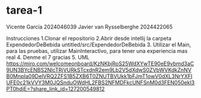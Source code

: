 # tarea-1
Vicente García 2024046039
Javier van Rysselberghe 2024422065


Instrucciones
1.Clonar el repositorio
2.Abrir desde intellij la carpeta ExpendedorDeBebida
untitled/src/ExpendedorDeBebida
3. Utilizar el Main, para las pruebas, utilizar MainInteractivo, para tener una experiencia mas real
4. Denme el 7 gracias
5. UML https://miro.com/welcomeonboard/KzNKbjRoS25WdXYwTE90eE9vbmd3aC9UN3BYcENBS2NIcTRjVURkSTcxdnR2em9Lb2V5dXdwS0ZVbWVKdkZnNVB0MnpIa09DelVRQ2ZFS1B5ZXB6T0ZNUTBVUkk1bFJmT1owV0dXL3NrYXFIUFE0c21kVVY3M0JQSnduOWdHL2FBS2NFMDFkcUNFSnM0d3FEN050ekl3PT0hdjE=?share_link_id=127200549812

